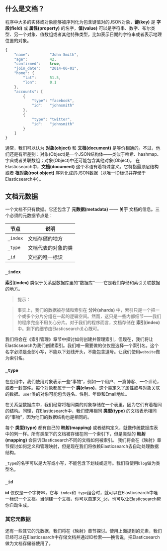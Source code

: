 ## 什么是文档？

程序中大多的实体或对象能够被序列化为包含键值对的JSON对象，**键(key)** 是 **字段(field)** 或 **属性(property)** 的名字，**值(value)** 可以是字符串、数字、布尔类型、另一个对象、值数组或者其他特殊类型，比如表示日期的字符串或者表示地理位置的对象。

```Javascript
{
    "name":         "John Smith",
    "age":          42,
    "confirmed":    true,
    "join_date":    "2014-06-01",
    "home": {
        "lat":      51.5,
        "lon":      0.1
    },
    "accounts": [
        {
            "type": "facebook",
            "id":   "johnsmith"
        },
        {
            "type": "twitter",
            "id":   "johnsmith"
        }
    ]
}
```

通常，我们可以认为 **对象(object)** 和 **文档(document)** 是等价相通的。不过，他们还是有所差别：对象(Object)是一个JSON结构体——类似于哈希、hashmap、字典或者关联数组；对象(Object)中还可能包含其他对象(Object)。
在Elasticsearch中，**文档(document)** 这个术语有着特殊含义。它特指最顶层结构或者 **根对象(root object)** 序列化成的JSON数据（以唯一ID标识并存储于Elasticsearch中）。

## 文档元数据

一个文档不只有数据。它还包含了 **元数据(metadata)** —— **关于** 文档的信息。三个必须的元数据节点是：

| 节点     | 说明               |
| -------- | ------------------ |
| `_index` | 文档存储的地方     |
| `_type`  | 文档代表的对象的类 |
| `_id`    | 文档的唯一标识     |


### `_index`

**索引(index)** 类似于关系型数据库里的“数据库”——它是我们存储和索引关联数据的地方。

> 提示：

> 事实上，我们的数据被存储和索引在 **分片(shards)** 中，索引只是一个把一个或多个分片分组在一起的逻辑空间。然而，这只是一些内部细节——我们的程序完全不用关心分片。对于我们的程序而言，文档存储在 **索引(index)** 中。剩下的细节由Elasticsearch关心既可。

我们将会在《索引管理》章节中探讨如何创建并管理索引，但现在，我们将让Elasticsearch为我们创建索引。我们唯一需要做的仅仅是选择一个索引名。这个名字必须是全部小写，不能以下划线开头，不能包含逗号。让我们使用`website`做为索引名。

### `_type`

在应用中，我们使用对象表示一些“事物”，例如一个用户、一篇博客、一个评论，或者一封邮件。每个对象都属于一个 **类(class)**，这个类定义了属性或与对象关联的数据。`user`类的对象可能包含姓名、性别、年龄和Email地址。

在关系型数据库中，我们经常将相同类的对象存储在一个表里，因为它们有着相同的结构。同理，在Elasticsearch中，我们使用相同 **类型(type)** 的文档表示相同的“事物”，因为他们的数据结构也是相同的。

每个 **类型(type)** 都有自己的 **映射(mapping)** 或者结构定义，就像传统数据库表中的列一样。所有类型下的文档被存储在同一个索引下，但是类型的 **映射(mapping)** 会告诉Elasticsearch不同的文档如何被索引。
我们将会在《映射》章节探讨如何定义和管理映射，但是现在我们将依赖Elasticsearch去自动处理数据结构。

`_type`的名字可以是大写或小写，不能包含下划线或逗号。我们将使用`blog`做为类型名。

### `_id`

**id** 仅仅是一个字符串，它与`_index`和`_type`组合时，就可以在Elasticsearch中唯一标识一个文档。当创建一个文档，你可以自定义`_id`，也可以让Elasticsearch帮你自动生成。

### 其它元数据

还有一些其它的元数据，我们将在《映射》章节探讨。使用上面提到的元素，我们已经可以在Elasticsearch中存储文档并通过ID检索——换言说，把Elasticsearch做为文档存储器使用了。
